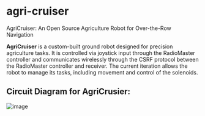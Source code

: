 # agri-cruiser
AgriCruiser: An Open Source Agriculture Robot for Over-the-Row Navigation

**AgriCruiser** is a custom-built ground robot designed for precision agriculture tasks. It is controlled via joystick input through the RadioMaster controller and communicates wirelessly through the CSRF protocol between the RadioMaster controller and receiver. The current iteration allows the robot to manage its tasks, including movement and control of the solenoids.

## Circuit Diagram for AgriCrusier:
![image](https://github.com/user-attachments/assets/66a488dc-2805-404c-b62c-07e03828eeb1)
